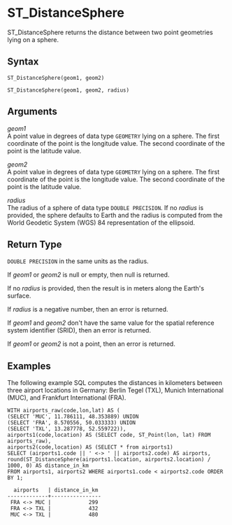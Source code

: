 # ST\_DistanceSphere<a name="ST_DistanceSphere-function"></a>

ST\_DistanceSphere returns the distance between two point geometries lying on a sphere\. 

## Syntax<a name="ST_DistanceSphere-function-syntax"></a>

```
ST_DistanceSphere(geom1, geom2)
```

```
ST_DistanceSphere(geom1, geom2, radius)
```

## Arguments<a name="ST_DistanceSphere-function-arguments"></a>

 *geom1*   
A point value in degrees of data type `GEOMETRY` lying on a sphere\. The first coordinate of the point is the longitude value\. The second coordinate of the point is the latitude value\. 

 *geom2*   
A point value in degrees of data type `GEOMETRY` lying on a sphere\. The first coordinate of the point is the longitude value\. The second coordinate of the point is the latitude value\. 

 *radius*   
The radius of a sphere of data type `DOUBLE PRECISION`\. If no *radius* is provided, the sphere defaults to Earth and the radius is computed from the World Geodetic System \(WGS\) 84 representation of the ellipsoid\. 

## Return Type<a name="ST_DistanceSphere-function-return"></a>

`DOUBLE PRECISION` in the same units as the radius\. 

If *geom1* or *geom2* is null or empty, then null is returned\. 

If no *radius* is provided, then the result is in meters along the Earth's surface\. 

If *radius* is a negative number, then an error is returned\. 

If *geom1* and *geom2* don't have the same value for the spatial reference system identifier \(SRID\), then an error is returned\. 

If *geom1* or *geom2* is not a point, then an error is returned\. 

## Examples<a name="ST_DistanceSphere-function-examples"></a>

The following example SQL computes the distances in kilometers between three airport locations in Germany: Berlin Tegel \(TXL\), Munich International \(MUC\), and Frankfurt International \(FRA\)\. 

```
WITH airports_raw(code,lon,lat) AS (
(SELECT 'MUC', 11.786111, 48.353889) UNION
(SELECT 'FRA', 8.570556, 50.033333) UNION
(SELECT 'TXL', 13.287778, 52.559722)),
airports1(code,location) AS (SELECT code, ST_Point(lon, lat) FROM airports_raw),
airports2(code,location) AS (SELECT * from airports1)
SELECT (airports1.code || ' <-> ' || airports2.code) AS airports,
round(ST_DistanceSphere(airports1.location, airports2.location) / 1000, 0) AS distance_in_km
FROM airports1, airports2 WHERE airports1.code < airports2.code ORDER BY 1;
```

```
  airports   | distance_in_km 
-------------+----------------
 FRA <-> MUC |            299
 FRA <-> TXL |            432
 MUC <-> TXL |            480
```